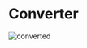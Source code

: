 # Converter

![converted](https://user-images.githubusercontent.com/31929901/108498903-31336c00-72b6-11eb-9fcf-97b0e14bccdc.gif)

